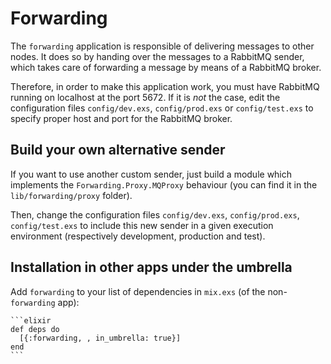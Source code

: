 # Forwarding

The `forwarding` application is responsible of delivering messages to other
nodes.
It does so by handing over the messages to a RabbitMQ sender, which takes care
of forwarding a message by means of a RabbitMQ broker.

Therefore, in order to make this application work, you must have RabbitMQ
running on localhost at the port 5672. If it is _not_ the case, edit the
configuration files `config/dev.exs`, `config/prod.exs` or `config/test.exs` to
specify proper host and port for the RabbitMQ broker.

## Build your own alternative sender

If you want to use another custom sender, just build a module which implements
the `Forwarding.Proxy.MQProxy` behaviour (you can find it in the
`lib/forwarding/proxy` folder).

Then, change the configuration files `config/dev.exs`, `config/prod.exs`,
`config/test.exs` to include this new sender in a given execution environment
(respectively development, production and test).

## Installation in other apps under the umbrella

Add `forwarding` to your list of dependencies in `mix.exs` (of the
non-`forwarding` app):

    ```elixir
    def deps do
      [{:forwarding, , in_umbrella: true}]
    end
    ```
